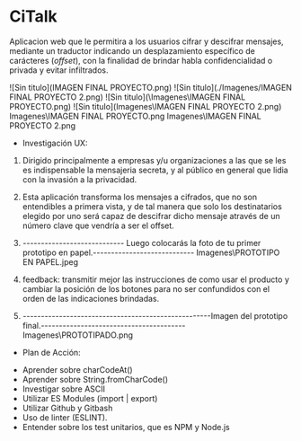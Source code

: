 # CiTalk

Aplicacion web que le permitira a los usuarios cifrar y descifrar mensajes, mediante un traductor indicando un desplazamiento específico de carácteres (_offset_), con la finalidad de brindar habla confidencialidad o privada y evitar infiltrados.

![Sin titulo](IMAGEN FINAL PROYECTO.png)
![Sin titulo](./Imagenes/IMAGEN FINAL PROYECTO 2.png)
![Sin titulo](\Imagenes\IMAGEN FINAL PROYECTO.png)
![Sin titulo](Imagenes\IMAGEN FINAL PROYECTO 2.png)
                                             Imagenes\IMAGEN FINAL PROYECTO.png
                                             Imagenes\IMAGEN FINAL PROYECTO 2.png
* Investigación UX:

 1. Dirigido principalmente a empresas y/u organizaciones a las que se les es indispensable la mensajeria secreta, y al público en general que lidia con la invasión a la privacidad.
 2. Esta aplicación transforma los mensajes a cifrados,  que no son entendibles a primera vista, y de tal manera que solo los destinatarios elegido por uno será capaz de descifrar dicho mensaje através de un número clave que vendría a ser el offset.
 3. ---------------------------- Luego colocarás la foto de tu primer prototipo en papel.----------------------------
                                            Imagenes\PROTOTIPO EN PAPEL.jpeg
                                    
 4. feedback: transmitir mejor las instrucciones de como usar el producto y cambiar la posición de los botones para no ser confundidos con el orden de las indicaciones brindadas.
 5. ----------------------------------------------------Imagen del prototipo final.----------------------------------------
                                                        Imagenes\PROTOTIPADO.png

 * Plan de Acción:

  - Aprender sobre charCodeAt()
  - Aprender sobre String.fromCharCode()
  - Investigar sobre ASCII
  - Utilizar ES Modules (import | export)
  - Utilizar Github y Gitbash
  - Uso de linter (ESLINT).
  - Entender sobre los test unitarios, que es NPM y Node.js
